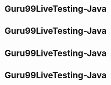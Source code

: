 # Guru99LiveTesting-Java
# Guru99LiveTesting-Java
# Guru99LiveTesting-Java
# Guru99LiveTesting-Java

